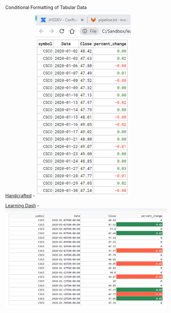 Conditional Formatting of Tabular Data


[Handcrafted](rud_html_format.py) -![output](html_format_20200131.png)

[Learning Dash](dash_csco.py) -![output](dash_table_20200131.png)
